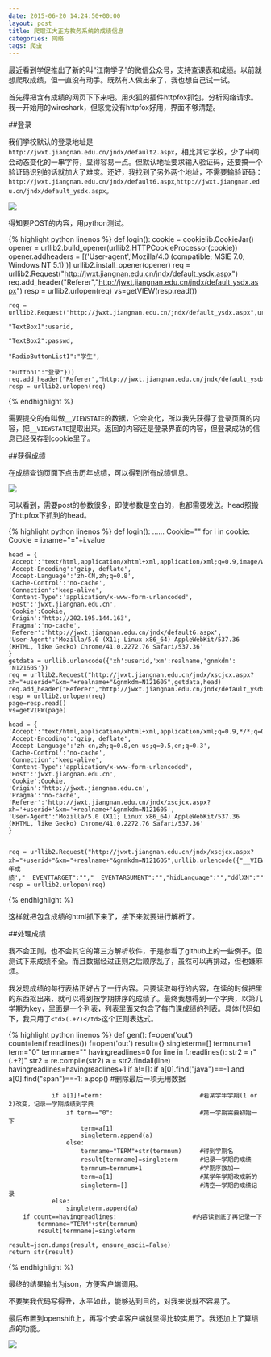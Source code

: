 ```yaml
---
date: 2015-06-20 14:24:50+00:00
layout: post
title: 爬取江大正方教务系统的成绩信息
categories: 网络
tags: 爬虫 
---
```


最近看到学促推出了新的叫“江南学子”的微信公众号，支持查课表和成绩。以前就想爬取成绩，但一直没有动手。既然有人做出来了，我也想自己试一试。

首先得把含有成绩的网页下下来吧。用火狐的插件httpfox抓包，分析网络请求。我一开始用的wireshark，但感觉没有httpfox好用，界面不够清楚。

##登录

我们学校默认的登录地址是`http://jwxt.jiangnan.edu.cn/jndx/default2.aspx`，相比其它学校，少了中间会动态变化的一串字符，显得容易一点。但默认地址要求输入验证码，还要搞一个验证码识别的话就加大了难度。还好，我找到了另外两个地址，不需要输验证码：`http://jwxt.jiangnan.edu.cn/jndx/default6.aspx`,`http://jwxt.jiangnan.edu.cn/jndx/default_ysdx.aspx`。

![](https://github.com/xulihang/xulihang.github.io/raw/master/album/cjcx/login.JPG)

得知要POST的内容，用python测试。

{% highlight python linenos %}
def login():
    cookie = cookielib.CookieJar()
    opener = urllib2.build_opener(urllib2.HTTPCookieProcessor(cookie))
    opener.addheaders = [('User-agent','Mozilla/4.0 (compatible; MSIE 7.0; Windows NT 5.1)')]
    urllib2.install_opener(opener)
    req = urllib2.Request("http://jwxt.jiangnan.edu.cn/jndx/default_ysdx.aspx")
    req.add_header("Referer","http://jwxt.jiangnan.edu.cn/jndx/default_ysdx.aspx")
    resp = urllib2.urlopen(req)
    vs=getVIEW(resp.read())
    
    req = urllib2.Request("http://jwxt.jiangnan.edu.cn/jndx/default_ysdx.aspx",urllib.urlencode({"__VIEWSTATE":vs,
                                                                                                 "TextBox1":userid,
                                                                                                 "TextBox2":passwd,
                                                                                                 "RadioButtonList1":"学生",
                                                                                                 "Button1":"登录"}))
    req.add_header("Referer","http://jwxt.jiangnan.edu.cn/jndx/default_ysdx.aspx")
    resp = urllib2.urlopen(req)
{% endhighlight %}

需要提交的有叫做`__VIEWSTATE`的数据，它会变化，所以我先获得了登录页面的内容，把`__VIEWSTATE`提取出来。返回的内容还是登录界面的内容，但登录成功的信息已经保存到cookie里了。

##获得成绩

在成绩查询页面下点击历年成绩，可以得到所有成绩信息。

![](https://github.com/xulihang/xulihang.github.io/raw/master/album/cjcx/getscore.JPG)

可以看到，需要post的参数很多，即使参数是空白的，也都需要发送。head照搬了httpfox下抓到的head。

{% highlight python linenos %}
def login():
    ......
    Cookie=""
    for i in cookie:
        Cookie = i.name+"="+i.value
		
    head = {
    'Accept':'text/html,application/xhtml+xml,application/xml;q=0.9,image/webp,*/*;q=0.8',
    'Accept-Encoding':'gzip, deflate',
    'Accept-Language':'zh-CN,zh;q=0.8',
    'Cache-Control':'no-cache',
    'Connection':'keep-alive',
    'Content-Type':'application/x-www-form-urlencoded',
    'Host':'jwxt.jiangnan.edu.cn',
    'Cookie':Cookie,
    'Origin':'http://202.195.144.163',
    'Pragma':'no-cache',
    'Referer':'http://jwxt.jiangnan.edu.cn/jndx/default6.aspx',
    'User-Agent':'Mozilla/5.0 (X11; Linux x86_64) AppleWebKit/537.36 (KHTML, like Gecko) Chrome/41.0.2272.76 Safari/537.36'
    }
    getdata = urllib.urlencode({'xh':userid,'xm':realname,'gnmkdm': 'N121605'})
    req = urllib2.Request("http://jwxt.jiangnan.edu.cn/jndx/xscjcx.aspx?xh="+userid+"&xm="+realname+"&gnmkdm=N121605",getdata,head)
    req.add_header("Referer","http://jwxt.jiangnan.edu.cn/jndx/default_ysdx.aspx")
    resp = urllib2.urlopen(req)
    page=resp.read()
    vs=getVIEW(page)
	
    head = {
    'Accept':'text/html,application/xhtml+xml,application/xml;q=0.9,*/*;q=0.8',
    'Accept-Encoding':'gzip, deflate',
    'Accept-Language':'zh-cn,zh;q=0.8,en-us;q=0.5,en;q=0.3',
    'Cache-Control':'no-cache',
    'Connection':'keep-alive',
    'Content-Type':'application/x-www-form-urlencoded',
    'Host':'jwxt.jiangnan.edu.cn',
    'Cookie':Cookie,
    'Origin':'http://jwxt.jiangnan.edu.cn',
    'Pragma':'no-cache',
    'Referer':'http://jwxt.jiangnan.edu.cn/jndx/xscjcx.aspx?xh='+userid+'&xm='+realname+'&gnmkdm=N121605',
    'User-Agent':'Mozilla/5.0 (X11; Linux x86_64) AppleWebKit/537.36 (KHTML, like Gecko) Chrome/41.0.2272.76 Safari/537.36'
    }
    

    req = urllib2.Request("http://jwxt.jiangnan.edu.cn/jndx/xscjcx.aspx?xh="+userid+"&xm="+realname+"&gnmkdm=N121605",urllib.urlencode({"__VIEWSTATE":vs,'btn_zcj':'历年成绩',"__EVENTTARGET":"","__EVENTARGUMENT":"","hidLanguage":"","ddlXN":"","ddlXQ":"","ddl_kcxz":""}),head) 
    resp = urllib2.urlopen(req)
	
{% endhighlight %}

这样就把包含成绩的html抓下来了，接下来就要进行解析了。

##处理成绩

我不会正则，也不会其它的第三方解析软件，于是参看了github上的一些例子。但测试下来成绩不全。而且数据经过正则之后顺序乱了，虽然可以再排过，但也嫌麻烦。

我发现成绩的每行表格正好占了一行内容。只要读取每行的内容，在读的时候把<td></td>里的东西抠出来，就可以得到按学期排序的成绩了。最终我想得到一个字典，以第几学期为key，里面是一个列表，列表里面又包含了每门课成绩的列表。具体代码如下，我只用了`<td>(.+?)</td>`这个正则表达式。

{% highlight python linenos %}
def gen():
    f=open('out')
    count=len(f.readlines())
    f=open('out')
    result={}
    singleterm=[]
    termnum=1
    term="0"
    termname=""
    havingreadlines=0
    for line in f.readlines():
        str2 = r"<td>(.+?)</td>"
        str2 = re.compile(str2)
        a = str2.findall(line)
        havingreadlines=havingreadlines+1
        if a!=[]:
            if a[0].find("java")==-1 and a[0].find("span")==-1:
                a.pop()                         #删除最后一项无用数据
                
                if a[1]!=term:                           #若某学年学期(1 or 2)改变，记录一学期成绩到字典
                    if term=="0":                        #第一学期需要初始一下
                        term=a[1]
                        singleterm.append(a)
                    else:
                        termname="TERM"+str(termnum)     #得到学期名
                        result[termname]=singleterm      #记录一学期的成绩
                        termnum=termnum+1                #学期序数加一
                        term=a[1]                        #某学年学期改成新的
                        singleterm=[]                    #清空一学期的成绩记录
                else:                           
                    singleterm.append(a)
        if count==havingreadlines:                     #内容读到底了再记录一下
            termname="TERM"+str(termnum)         
            result[termname]=singleterm      

    result=json.dumps(result, ensure_ascii=False)
    return str(result)
{% endhighlight %}

最终的结果输出为json，方便客户端调用。


不要笑我代码写得丑，水平如此，能够达到目的，对我来说就不容易了。

最后布置到openshift上，再写个安卓客户端就显得比较实用了。我还加上了算绩点的功能。

![](https://github.com/xulihang/xulihang.github.io/raw/master/album/cjcx/android.jpg)